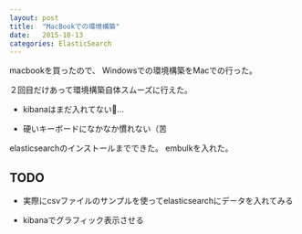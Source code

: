 ```yaml
---
layout: post
title:  "MacBookでの環境構築"
date:   2015-10-13 
categories: ElasticSearch
---
```


macbookを買ったので、
Windowsでの環境構築をMacでの行った。

２回目だけあって環境構築自体スムーズに行えた。

- kibanaはまだ入れてない…

- 硬いキーボードになかなか慣れない（苦

elasticsearchのインストールまでできた。
embulkを入れた。

## TODO

* 実際にcsvファイルのサンプルを使ってelasticsearchにデータを入れてみる

* kibanaでグラフィック表示させる